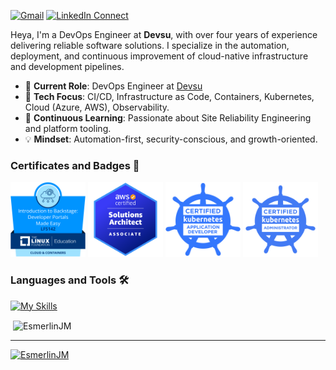 [![Gmail](https://img.shields.io/badge/gmail-%23B23121.svg?&style=for-the-badge&logo=gmail&logoColor=white)](mailto:esmerlinjm@gmail.com?subject=From%20GitHub&cc=esmerlinjm@gmail.com&body=Hi,%20there.%20Found%20you%20from%20GitHub.)
[![LinkedIn Connect](https://img.shields.io/badge/linkedin-%230077B5.svg?&style=for-the-badge&logo=linkedin&logoColor=white)](https://www.linkedin.com/in/esmerlin-joel-mieses-18058814a/)
<!-- [![website](https://img.shields.io/badge/PortfolioWebsite-EsmerlinJM-2648ff?style=for-the-badge&logo=google-chrome&logoColor=white)](https://esmerlinjm.github.io/) -->

Heya, I'm a DevOps Engineer at **Devsu**, with over four years of experience delivering reliable software solutions. I specialize in the automation, deployment, and continuous improvement of cloud-native infrastructure and development pipelines.

- 🏢 **Current Role**: DevOps Engineer at [Devsu](https://devsu.com/)
- 🔧 **Tech Focus**: CI/CD, Infrastructure as Code, Containers, Kubernetes, Cloud (Azure, AWS), Observability.
- 🌱 **Continuous Learning**: Passionate about Site Reliability Engineering and platform tooling.
- 💡 **Mindset**: Automation-first, security-conscious, and growth-oriented.

### Certificates and Badges 🏅

<p align="left">
  <img src="assets/images/backstage.png" alt="Backstage" width="120" height="120"/>
  <img src="assets/images/saa.png" alt="Certified AWS Solutions Architect " width="120" height="120"/>
  <img src="assets/images/ckad.png" alt="Certified Kubernetes Application Developer" width="120" height="120"/>
  <img src="assets/images/cka.png" alt="Certified Kubernetes Administrator" width="120" height="120"/>
</p>

### Languages and Tools 🛠️

[![My Skills](https://skillicons.dev/icons?i=aws,azure,bash,docker,git,github,githubactions,go,kubernetes,linux,mysql,gradle,nginx,openshift,postgres,py,typescript,redhat,redis,terraform,ansible,ubuntu,vim,vscode)](https://skillicons.dev)

<p>&nbsp;<img align="center" src="https://github-readme-stats.vercel.app/api?username=EsmerlinJM&show_icons=true&locale=en" alt="EsmerlinJM" /></p>
<hr />

<p align="left"> <a href="https://github.com/ryo-ma/github-profile-trophy"><img src="https://github-profile-trophy.vercel.app/?username=EsmerlinJM" alt="EsmerlinJM" /></a> </p>
